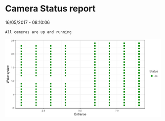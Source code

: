 Camera Status report
================
16/05/2017 - 08:10:06

    All cameras are up and running

![](camreport_files/figure-markdown_github/unnamed-chunk-2-1.png)
